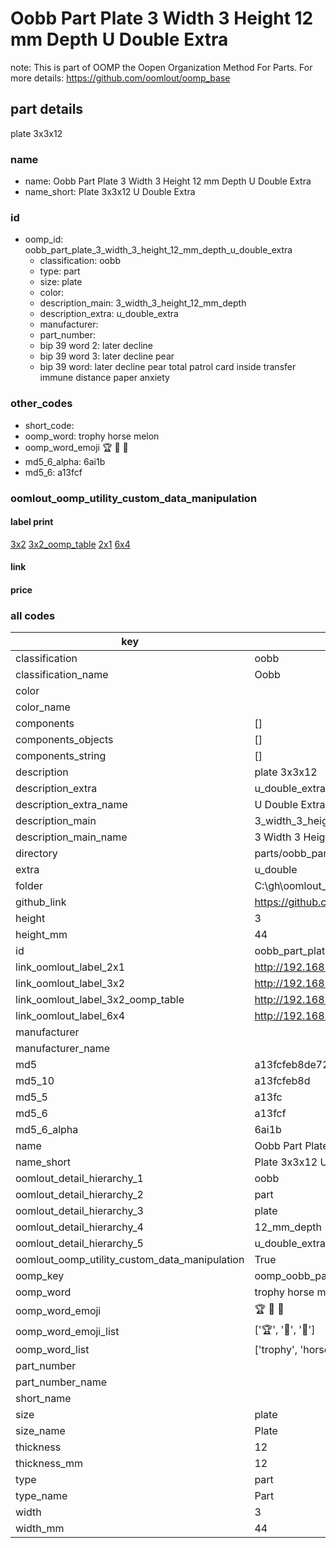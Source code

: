 # Oobb Part Plate 3 Width 3 Height 12 mm Depth U Double Extra  

note: This is part of OOMP the Oopen Organization Method For Parts. For more details: https://github.com/oomlout/oomp_base

##  part details
  



plate 3x3x12



### name
* name: Oobb Part Plate 3 Width 3 Height 12 mm Depth U Double Extra
* name_short: Plate 3x3x12 U Double Extra
### id
* oomp_id: oobb_part_plate_3_width_3_height_12_mm_depth_u_double_extra
  * classification: oobb
  * type: part
  * size: plate
  * color: 
  * description_main: 3_width_3_height_12_mm_depth
  * description_extra: u_double_extra
  * manufacturer: 
  * part_number: 
  * bip 39 word 2: later decline
  * bip 39 word 3: later decline pear
  * bip 39 word: later decline pear total patrol card inside transfer immune distance paper anxiety

### other_codes
* short_code: 
* oomp_word: trophy horse melon
* oomp_word_emoji :trophy: :horse: :melon:
* md5_6_alpha: 6ai1b
* md5_6: a13fcf






### oomlout_oomp_utility_custom_data_manipulation
#### label print
[3x2](http://192.168.1.245:1112/?label=oomp%206ai1b)
[3x2_oomp_table](http://192.168.1.108:1112/?label=oomp%206ai1b)
[2x1](http://192.168.1.242:1112/?label=oomp%206ai1b)
[6x4](http://192.168.1.55:1112/?label=oomp%206ai1b)    

#### link

                              

#### price







### all codes 
| key | value |  
| --- | --- |  
| classification | oobb |  
| classification_name | Oobb |  
| color |  |  
| color_name |  |  
| components | [] |  
| components_objects | [] |  
| components_string | [] |  
| description | plate 3x3x12 |  
| description_extra | u_double_extra |  
| description_extra_name | U Double Extra |  
| description_main | 3_width_3_height_12_mm_depth |  
| description_main_name | 3 Width 3 Height 12 mm Depth |  
| directory | parts/oobb_part_plate_3_width_3_height_12_mm_depth_u_double_extra |  
| extra | u_double |  
| folder | C:\gh\oomlout_oobb_version_4_generated_parts\things\oobb_part_plate_3_width_3_height_12_mm_depth_u_double_extra |  
| github_link | https://github.com/oomlout/oomlout_oomp_part_src/tree/main/parts/oobb_part_plate_3_width_3_height_12_mm_depth_u_double_extra |  
| height | 3 |  
| height_mm | 44 |  
| id | oobb_part_plate_3_width_3_height_12_mm_depth_u_double_extra |  
| link_oomlout_label_2x1 | http://192.168.1.242:1112/?label=oomp%206ai1b |  
| link_oomlout_label_3x2 | http://192.168.1.245:1112/?label=oomp%206ai1b |  
| link_oomlout_label_3x2_oomp_table | http://192.168.1.108:1112/?label=oomp%206ai1b |  
| link_oomlout_label_6x4 | http://192.168.1.55:1112/?label=oomp%206ai1b |  
| manufacturer |  |  
| manufacturer_name |  |  
| md5 | a13fcfeb8de72ea48a509e5d440e3bea |  
| md5_10 | a13fcfeb8d |  
| md5_5 | a13fc |  
| md5_6 | a13fcf |  
| md5_6_alpha | 6ai1b |  
| name | Oobb Part Plate 3 Width 3 Height 12 mm Depth U Double Extra |  
| name_short | Plate 3x3x12 U Double Extra |  
| oomlout_detail_hierarchy_1 | oobb |  
| oomlout_detail_hierarchy_2 | part |  
| oomlout_detail_hierarchy_3 | plate |  
| oomlout_detail_hierarchy_4 | 12_mm_depth |  
| oomlout_detail_hierarchy_5 | u_double_extra |  
| oomlout_oomp_utility_custom_data_manipulation | True |  
| oomp_key | oomp_oobb_part_plate_3_width_3_height_12_mm_depth_u_double_extra |  
| oomp_word | trophy horse melon |  
| oomp_word_emoji | :trophy: :horse: :melon: |  
| oomp_word_emoji_list | [':trophy:', ':horse:', ':melon:'] |  
| oomp_word_list | ['trophy', 'horse', 'melon'] |  
| part_number |  |  
| part_number_name |  |  
| short_name |  |  
| size | plate |  
| size_name | Plate |  
| thickness | 12 |  
| thickness_mm | 12 |  
| type | part |  
| type_name | Part |  
| width | 3 |  
| width_mm | 44 |  

